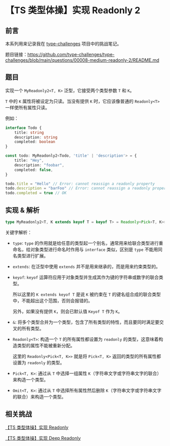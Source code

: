 # 【TS 类型体操】实现 Readonly 2

## 前言

本系列用来记录我在 [type-challenges](https://github.com/type-challenges/type-challenges) 项目中的挑战笔记。

题目链接：https://github.com/type-challenges/type-challenges/blob/main/questions/00008-medium-readonly-2/README.md

## 题目

实现一个 `MyReadonly2<T, K>` 泛型，它接受两个类型参数 `T` 和 `K`。

`T` 中的 `K` 属性将被设定为只读。当没有提供 `K` 时，它应该像普通的 `Readonly<T>` 一样使所有属性只读。

例如：

```ts
interface Todo {
    title: string
    description: string
    completed: boolean
}

const todo: MyReadonly2<Todo, 'title' | 'description'> = {
    title: "Hey",
    description: "foobar",
    completed: false,
}

todo.title = "Hello" // Error: cannot reassign a readonly property
todo.description = "barFoo" // Error: cannot reassign a readonly property
todo.completed = true // OK
```

## 实现 & 解析

```ts
type MyReadonly2<T, K extends keyof T = keyof T> = Readonly<Pick<T, K>> & Omit<T, K>
```

关键字解析：

- `type`: `type` 的作用就是给任意的类型起一个别名，通常用来给联合类型进行重命名，给对象类型进行命名时作用与 `interface` 类似，区别是 `type` 不能用同名类型进行扩展。

- `extends`: 在泛型中使用 `extends` 并不是用来继承的，而是用来约束类型的。

- `keyof`: `keyof` 运算符应用于对象类型并生成其作为键的字符串或数字的联合类型。

  所以这里的 `K extends keyof T` 是说 `K` 被约束在 `T` 的键名组合成的联合类型中，不能超出这个范围，否则会报错的。

  另外，如果没有提供 `K`，则会已默认值 `Keyof T` 作为 `K`。

- `&`: 将多个类型合并为一个类型，包含了所有类型的特性，而且要同时满足要交叉的所有类型。

- `Readonly<T>`: 构造一个 `T` 的所有属性都设置为 `readonly` 的类型，这意味着构造类型的属性不能被重新分配。

  这里的 `Readonly<Pick<T, K>>` 就是将 `Pick<T, K>` 返回的类型的所有属性都设置为 `readonly` 的类型。

- `Pick<T, K>`: 通过从 `T` 中选择一组属性 `K`（字符串文字或字符串文字的联合）来构造一个类型。

- `Omit<T, K>`: 通过从 `T` 中选择所有属性然后删除 `K`（字符串文字或字符串文字的联合）来构造一个类型。

## 相关挑战

[【TS 类型体操】实现 Readonly](./%E3%80%90TS%20%E7%B1%BB%E5%9E%8B%E4%BD%93%E6%93%8D%E3%80%91%E5%AE%9E%E7%8E%B0%20Readonly.md)

[【TS 类型体操】实现 Deep Readonly](./%E3%80%90TS%20%E7%B1%BB%E5%9E%8B%E4%BD%93%E6%93%8D%E3%80%91%E5%AE%9E%E7%8E%B0%20Deep%20Readonly.md)
